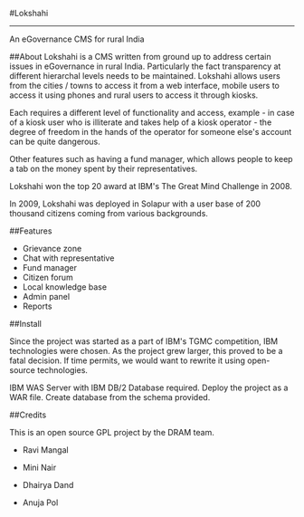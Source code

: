 #Lokshahi
***
An eGovernance CMS for rural India

##About
Lokshahi is a CMS written from ground up to address certain issues in eGovernance in rural India. Particularly the fact transparency at different hierarchal levels needs to be maintained. Lokshahi allows users from the cities / towns to access it from a web interface, mobile users to access it using phones and rural users to access it through kiosks.

Each requires a different level of functionality and access, example - in case of a kiosk user who is illiterate and takes help of a kiosk operator - the degree of freedom in the hands of the operator for someone else's account can be quite dangerous.

Other features such as having a fund manager, which allows people to keep a tab on the money spent by their representatives.

Lokshahi won the top 20 award at IBM's The Great Mind Challenge in 2008.

In 2009, Lokshahi was deployed in Solapur with a user base of 200 thousand citizens coming from various backgrounds.

##Features

- Grievance zone
- Chat with representative
- Fund manager
- Citizen forum
- Local knowledge base
- Admin panel
- Reports

##Install

Since the project was started as a part of IBM's TGMC competition, IBM technologies were chosen. As the project grew larger, this proved to be a fatal decision. If time permits, we would want to rewrite it using open-source technologies.

IBM WAS Server with IBM DB/2 Database required. Deploy the project as a WAR file. Create database from the schema provided.

##Credits

This is an open source GPL project by the DRAM team.

- Ravi Mangal

- Mini Nair 

- Dhairya Dand

- Anuja Pol